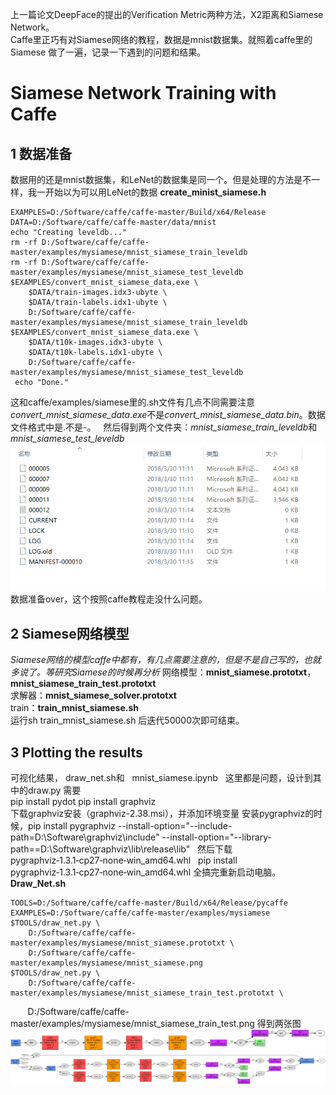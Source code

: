 上一篇论文DeepFace的提出的Verification Metric两种方法，X2距离和Siamese Network。  
Caffe里正巧有对Siamese网络的教程，数据是mnist数据集。就照着caffe里的Siamese 做了一遍，记录一下遇到的问题和结果。
# Siamese Network Training with Caffe
## 1 数据准备
数据用的还是mnist数据集，和LeNet的数据集是同一个。但是处理的方法是不一样，我一开始以为可以用LeNet的数据
**create_minist_siamese.h**   

    EXAMPLES=D:/Software/caffe/caffe-master/Build/x64/Release
    DATA=D:/Software/caffe/caffe-master/data/mnist
    echo "Creating leveldb..."
    rm -rf D:/Software/caffe/caffe-master/examples/mysiamese/mnist_siamese_train_leveldb
    rm -rf D:/Software/caffe/caffe-master/examples/mysiamese/mnist_siamese_test_leveldb
    $EXAMPLES/convert_mnist_siamese_data.exe \
        $DATA/train-images.idx3-ubyte \
        $DATA/train-labels.idx1-ubyte \
        D:/Software/caffe/caffe-master/examples/mysiamese/mnist_siamese_train_leveldb
    $EXAMPLES/convert_mnist_siamese_data.exe \
        $DATA/t10k-images.idx3-ubyte \
        $DATA/t10k-labels.idx1-ubyte \
        D:/Software/caffe/caffe-master/examples/mysiamese/mnist_siamese_test_leveldb  
     echo "Done."  
    
这和caffe/examples/siamese里的.sh文件有几点不同需要注意*convert_mnist_siamese_data.exe*不是*convert_mnist_siamese_data.bin*。数据文件格式中是.不是-。  
然后得到两个文件夹：*mnist_siamese_train_leveldb*和*mnist_siamese_test_leveldb*  
![test_fig](https://github.com/alfredtorres/Reading-notebook/blob/master/MyImage/Siamese_fig1.png)  
数据准备over，这个按照caffe教程走没什么问题。  
## 2 Siamese网络模型
*Siamese网络的模型caffe中都有，有几点需要注意的，但是不是自己写的，也就多说了。等研究Siamese的时候再分析*
网络模型：**mnist_siamese.prototxt**，**mnist_siamese_train_test.prototxt**  
求解器：**mnist_siamese_solver.prototxt**  
train：**train_mnist_siamese.sh**  
运行sh train_mnist_siamese.sh 后迭代50000次即可结束。
## 3 Plotting the results
可视化结果，  draw_net.sh和    mnist_siamese.ipynb  
这里都是问题，设计到其中的draw.py
需要  
pip install pydot
pip install graphviz  
下载graphviz安装（graphviz-2.38.msi），并添加环境变量
安装pygraphviz的时候，pip install pygraphviz --install-option="--include-path=D:\Software\graphviz\include" --install-option="--library-path==D:\Software\graphviz\lib\release\lib"  
然后下载 pygraphviz‑1.3.1‑cp27‑none‑win_amd64.whl  
pip install  pygraphviz‑1.3.1‑cp27‑none‑win_amd64.whl 
全搞完重新启动电脑。
**Draw_Net.sh**  

    TOOLS=D:/Software/caffe/caffe-master/Build/x64/Release/pycaffe
    EXAMPLES=D:/Software/caffe/caffe-master/examples/mysiamese
    $TOOLS/draw_net.py \
        D:/Software/caffe/caffe-master/examples/mysiamese/mnist_siamese.prototxt \
        D:/Software/caffe/caffe-master/examples/mysiamese/mnist_siamese.png
    $TOOLS/draw_net.py \
        D:/Software/caffe/caffe-master/examples/mysiamese/mnist_siamese_train_test.prototxt \
        D:/Software/caffe/caffe-master/examples/mysiamese/mnist_siamese_train_test.png
得到两张图![Siamese Network](https://github.com/alfredtorres/Reading-notebook/blob/master/MyImage/mnist_siamese.png)  
![Siamese Network_Train_Test](https://github.com/alfredtorres/Reading-notebook/blob/master/MyImage/mnist_siamese_train_test.png)
